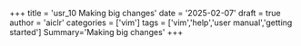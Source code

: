 +++
title = 'usr_10 Making big changes'
date = '2025-02-07'
draft = true
author = 'aiclr'
categories = ['vim']
tags = ['vim','help','user manual','getting started']
Summary='Making big changes'
+++